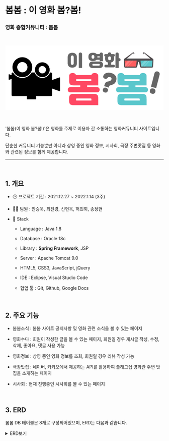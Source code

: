 # 봄봄 : 이 영화 봄?봄!
### 영화 종합커뮤니티 : 봄봄

<br>

![](readme_img/bombom_logo.png)

<br>

'봄봄(이 영화 봄?봄!)'은 영화를 주제로 이용자 간 소통하는 영화커뮤니티 사이트입니다.

단순한 커뮤니티 기능뿐만 아니라 상영 중인 영화 정보, 시사회, 극장 주변맛집 등 영화와 관련된 정보를 함께 제공합니다.

<hr>
<br>


## 1. 개요

- 🕒 프로젝트 기간 : 2021.12.27 ~ 2022.1.14 (3주)

- 🙋‍♂️ 팀원 : 안승욱, 최진경, 신현욱, 허민회, 송정현

- 🔨 Stack
    - Language : Java 1.8

    - Database : Oracle 18c

    - Library : **Spring Framework**, JSP

    - Server : Apache Tomcat 9.0

    - HTML5, CSS3, JavaScript, jQuery

    - IDE : Eclipse, Visual Studio Code

    - 협업 툴 : Git, Github, Google Docs

<br>

## 2. 주요 기능

- 봄봄소식 : 봄봄 사이트 공지사항 및 영화 관련 소식을 볼 수 있는 페이지

- 영화수다 : 회원이 작성한 글을 볼 수 있는 페이지, 회원일 경우 게시글 작성, 수정, 삭제, 좋아요, 댓글 사용 가능

- 영화정보 : 상영 중인 영화 정보를 조회, 회원일 경우 리뷰 작성 가능

- 극장맛집 : 네이버, 카카오에서 제공하는 API를 활용하여 플래그십 영화관 주변 맛집을 소개하는 페이지

- 시사회 : 현재 진행중인 시사회를 볼 수 있는 페이지

<br>

## 3. ERD

봄봄 DB 테이블은 8개로 구성되어있으며, ERD는 다음과 같습니다.

<details> 
<summary>ERD보기</summary> 
 
![](readme_img/2022-01-18-17-50-34.png)
</details>

<br>
